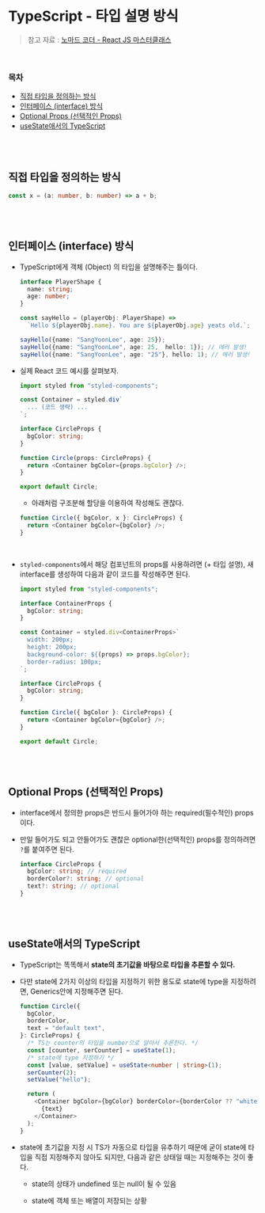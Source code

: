 # TypeScript - 타입 설명 방식

> 참고 자료 : <a href="https://nomadcoders.co/react-masterclass">노마드 코더 - React JS 마스터클래스</a>

<br/>

### 목차

- <a href="">직접 타입을 정의하는 방식</a>
- <a href="">인터페이스 (interface) 방식</a>
- <a href="">Optional Props (선택적인 Props)</a>
- <a href="">useState애서의 TypeScript</a>
<!-- - <a href=""></a> -->

<br/><br/>

## 직접 타입을 정의하는 방식

```ts
const x = (a: number, b: number) => a + b;
```

<br/><br/>

## 인터페이스 (interface) 방식

- TypeScript에게 객체 (Object) 의 타입을 설명해주는 틀이다.

  ```ts
  interface PlayerShape {
    name: string;
    age: number;
  }

  const sayHello = (playerObj: PlayerShape) =>
    `Hello ${playerObj.name}. You are ${playerObj.age} yeats old.`;

  sayHello({name: "SangYoonLee", age: 25});
  sayHello({name: "SangYoonLee", age: 25,  hello: 1}); // 에러 발생!
  sayHello({name: "SangYoonLee", age: "25"}, hello: 1); // 에러 발생!
  ```

- 실제 React 코드 예시를 살펴보자.

  ```ts
  import styled from "styled-components";

  const Container = styled.div`
    ... (코드 생략) ...
  `;

  interface CircleProps {
    bgColor: string;
  }

  function Circle(props: CircleProps) {
    return <Container bgColor={props.bgColor} />;
  }

  export default Circle;
  ```

  - 아래처럼 구조분해 할당을 이용하여 작성해도 괜찮다.

  ```js
  function Circle({ bgColor, x }: CircleProps) {
    return <Container bgColor={bgColor} />;
  }
  ```

<br/>

- <code>styled-components</code>에서 해당 컴포넌트의 props를 사용하려면 (+ 타입 설명), 새 interface를 생성하여 다음과 같이 코드를 작성해주면 된다.

  ```ts
  import styled from "styled-components";

  interface ContainerProps {
    bgColor: string;
  }

  const Container = styled.div<ContainerProps>`
    width: 200px;
    height: 200px;
    background-color: ${(props) => props.bgColor};
    border-radius: 100px;
  `;

  interface CircleProps {
    bgColor: string;
  }

  function Circle({ bgColor }: CircleProps) {
    return <Container bgColor={bgColor} />;
  }

  export default Circle;
  ```

<br/><br/>

## Optional Props (선택적인 Props)

- interface에서 정의한 props은 반드시 들어가야 하는 required(필수적인) props이다.

- 만일 들어가도 되고 안들어가도 괜찮은 optional한(선택적인) props를 정의하려면 `?`를 붙여주면 된다.

  ```ts
  interface CircleProps {
    bgColor: string; // required
    borderColor?: string; // optional
    text?: string; // optional
  }
  ```

<br/><br/>

## useState애서의 TypeScript

- TypeScript는 똑똑해서 **state의 초기값을 바탕으로 타입을 추론할 수 있다.**

- 다만 state에 2가지 이상의 타입을 지정하기 위한 용도로 state에 type을 지정하려면, Generics안에 지정해주면 된다.

  ```ts
  function Circle({
    bgColor,
    borderColor,
    text = "default text",
  }: CircleProps) {
    /* TS는 counter의 타입을 number으로 알아서 추론한다. */
    const [counter, serCounter] = useState(1);
    /* state에 type 지정하기 */
    const [value, setValue] = useState<number | string>(1);
    serCounter(2);
    setValue("hello");

    return (
      <Container bgColor={bgColor} borderColor={borderColor ?? "white"}>
        {text}
      </Container>
    );
  }
  ```

- state에 초기값을 지정 시 TS가 자동으로 타입을 유추하기 때문에 굳이 state에 타입을 직접 지정해주지 않아도 되지만, 다음과 같은 상태일 때는 지정해주는 것이 좋다.

  - state의 상태가 undefined 또는 null이 될 수 있음

  - state에 객체 또는 배열이 저장되는 상황
